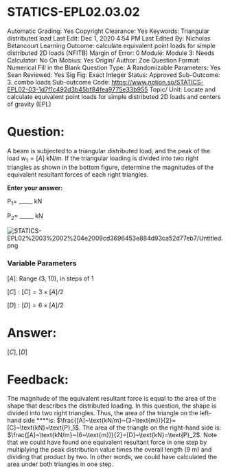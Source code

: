 # STATICS-EPL02.03.02

Automatic Grading: Yes
Copyright Clearance: Yes
Keywords: Triangular distributed load
Last Edit: Dec 1, 2020 4:54 PM
Last Edited By: Nicholas Betancourt
Learning Outcome: calculate equivalent point loads for simple distributed 2D loads (NFITB)
Margin of Error: 0
Module: Module 3:
Needs Calculator: No
On Mobius: Yes
Origin/ Author: Zoe
Question Format: Numerical Fill in the Blank
Question Type: A
Randomizable Parameters: Yes
Sean Reviewed: Yes
Sig Fig: Exact Integer
Status: Approved
Sub-Outcome: 3. combo loads
Sub-outcome Code: https://www.notion.so/STATICS-EPL02-03-1d7f1c492d3b45bf84fea9775e33b955
Topic/ Unit: Locate and calculate equivalent point loads for simple distributed 2D loads and centers of gravity (EPL)

# Question:

A beam is subjected to a triangular distributed load, and the peak of the load $w_1=[A]~\text{kN/m}$. If the triangular loading is divided into two right triangles as shown in the bottom figure, determine the magnitudes of the equivalent resultant forces of each right triangles.

**Enter your answer:** 

$\text{P}_1=$  _____ $\text{kN}$

$\text{P}_2=$  _____ $\text{kN}$

![STATICS-EPL02%2003%2002%204e2009cd3696453e884d93ca52d77eb7/Untitled.png](STATICS-EPL02%2003%2002%204e2009cd3696453e884d93ca52d77eb7/Untitled.png)

### **Variable Parameters**

$[A]:$ Range (3, 10), in steps of 1

$[C]:[C]=3\times[A]/2$ 

$[D]:[D]=6\times[A]/2$ 

# Answer:

$[C],[D]$

# Feedback:

The magnitude of the equivalent resultant force is equal to the area of the shape that describes the distributed loading. In this question, the shape is divided into two right triangles. Thus, the area of the triangle on the left-hand side ****is: $\frac{[A]~\text{kN/m}~(3~\text{m})}{2}=[C]~\text{kN}=\text{P}_1$. The area of the triangle on the right-hand side is: $\frac{[A]~\text{kN/m}~(6~\text{m})}{2}=[D]~\text{kN}=\text{P}_2$.  Note that we could have found one equivalent resultant force in one step by multiplying the peak distribution value times the overall length (9 m) and dividing that product by two.  In other words, we could have calculated the area under both triangles in one step.